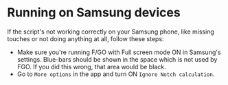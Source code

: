 # Running on Samsung devices

If the script's not working correctly on your Samsung phone, like missing touches or not doing anything at all, follow these steps:

- Make sure you're running F/GO with Full screen mode ON in Samsung's settings. Blue-bars should be shown in the space which is not used by FGO. If you did this wrong, that area would be black.
- Go to `More options` in the app and turn ON `Ignore Notch calculation`.